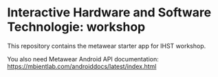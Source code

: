 # Interactive Hardware and Software Technologie: workshop

This repository contains the metawear starter app for IHST workshop. 

You also need Metawear Android API documentation: 
https://mbientlab.com/androiddocs/latest/index.html
